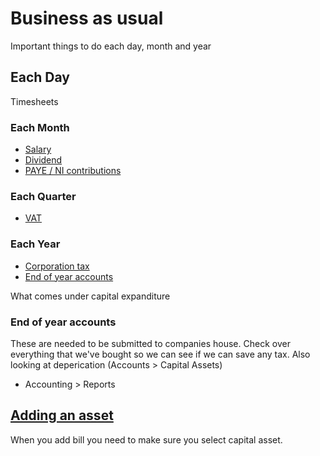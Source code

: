 # Business as usual

Important things to do each day, month and year

## Each Day 

Timesheets

### Each Month
* [Salary](#salary)
* [Dividend](#dividend)
* [PAYE / NI contributions](#paye)

### Each Quarter

* [VAT](#vat)

### Each Year

* [Corporation tax](#corporation)
* [End of year accounts](#end-of-year)


What comes under capital expanditure

### <a name="end-of-year"></a>End of year accounts
These are needed to be submitted to companies house. Check over everything that we've bought so we can see if we can save any tax. Also looking at deperication (Accounts > Capital Assets) 

* Accounting > Reports 

## [Adding an asset](https://support.freeagent.com/hc/en-gb/articles/115001217130-Capital-assets-explained)

When you add bill you need to make sure you select capital asset.

